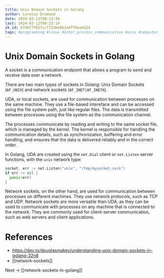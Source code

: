 ```yaml
---
title: Unix Domain Sockets in Golang
author: Lorenzo Drumond
date: 2024-03-12T00:13:48
last: 2024-03-12T00:23:14
zk_id: b7d6f7f657ccf72dbe0b3a4f70aa4224
tags: #programming #linux #inter_process_communication #unix #computer_science #socket #golang
---
```



# Unix Domain Sockets in Golang

A socket is a communication endpoint that allows a program to send and receive data over a network.

There are two main types of sockets in Golang: Unix Domain Sockets (`AF_UNIX`) and network sockets (`AF_INET|AF_INET6`).

UDA, or local sockets, are used for communication between processes on the same machine. They use a file-based intereface and can be accessed using the file system path, just like regular files. The data is transmitted between processes using the file system as the communication channel.

The processes communicate by reading and writing to the same socket file, which is managed by the kernel. The kernel is responsible for handling the communication details, such as synchronization, buffering and error handling, and ensures that the data is delivered reliably and in the correct order.

In Golang, UDA are created using the `net.Dial` client or `net.Listen` server functions, with the `unix` network type:

```go
socket, err := net.Listen("unix", "/tmp/mysocket.sock")
if err != nil {
  panic(err)
}
```

Network sockets, on the other hand, are used for communication between processes on different machines. They use network protocols, such as TCP and UDP. Network sockets are more versatile than UDA, as they can be used to communicate with processes on any machine that is connected to the network. They are commonly used for client-server communication, such as web servers and client applications.

# References
- https://dev.to/douglasmakey/understanding-unix-domain-sockets-in-golang-32n8
- [[network-sockets]]

Next -> [[network-sockets-in-golang]]
